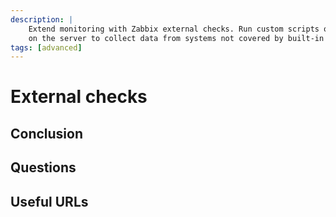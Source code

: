 ```yaml
---
description: |
    Extend monitoring with Zabbix external checks. Run custom scripts or commands
    on the server to collect data from systems not covered by built-in items.
tags: [advanced]
---
```


# External checks

## Conclusion

## Questions

## Useful URLs
